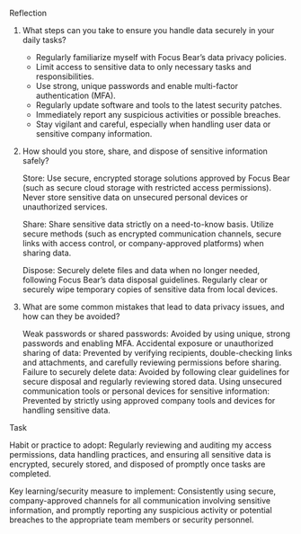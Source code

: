 Reflection
1.  What steps can you take to ensure you handle data securely in your daily tasks?
    - Regularly familiarize myself with Focus Bear’s data privacy policies.
    - Limit access to sensitive data to only necessary tasks and responsibilities.
    - Use strong, unique passwords and enable multi-factor authentication (MFA).
    - Regularly update software and tools to the latest security patches.
    - Immediately report any suspicious activities or possible breaches.
    - Stay vigilant and careful, especially when handling user data or sensitive company information.
  
2. How should you store, share, and dispose of sensitive information safely?

    Store:
        Use secure, encrypted storage solutions approved by Focus Bear (such as secure cloud storage with restricted access permissions).
        Never store sensitive data on unsecured personal devices or unauthorized services.

    Share:
        Share sensitive data strictly on a need-to-know basis.
        Utilize secure methods (such as encrypted communication channels, secure links with access control, or company-approved platforms) when sharing data.

    Dispose:
        Securely delete files and data when no longer needed, following Focus Bear’s data disposal guidelines.
        Regularly clear or securely wipe temporary copies of sensitive data from local devices.


3. What are some common mistakes that lead to data privacy issues, and how can they be avoided?

   Weak passwords or shared passwords: Avoided by using unique, strong passwords and enabling MFA.
   Accidental exposure or unauthorized sharing of data: Prevented by verifying recipients, double-checking links and attachments, and carefully reviewing permissions before sharing.
   Failure to securely delete data: Avoided by following clear guidelines for secure disposal and regularly reviewing stored data.
   Using unsecured communication tools or personal devices for sensitive information: Prevented by strictly using approved company tools and devices for handling sensitive data.



Task

Habit or practice to adopt:
  Regularly reviewing and auditing my access permissions, data handling practices, and ensuring all sensitive data is encrypted, securely stored, and disposed of promptly once tasks are completed.

Key learning/security measure to implement:
  Consistently using secure, company-approved channels for all communication involving sensitive information, and promptly reporting any suspicious activity or potential breaches to the appropriate team members or security personnel.
